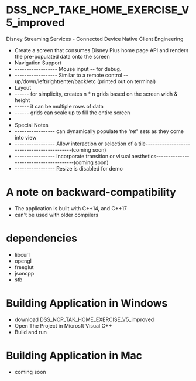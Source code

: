 # DSS_NCP_TAKE_HOME_EXERCISE_V5_improved
Disney Streaming Services - Connected Device Native Client Engineering
* Create a screen that consumes Disney Plus home page API and renders the pre-populated data onto the screen
* Navigation Support
* ------------------ Mouse input -- for debug. 
* ------------------ Similar to a remote control -- up/down/left/right/enter/back/etc      (printed out on terminal)
* Layout 
* ------ for simplicity, creates n * n grids based on the screen widh & height
* ------ it can be multiple rows of data
* ------ grids can scale up to fill the entire screen
* 
* Special Notes
* ----------------- can dynamically populate the 'ref' sets as they come into view
* ----------------- Allow interaction or selection of a tile-------------------------------------------(coming soon)
* ----------------- Incorporate transition or visual aesthetics---------------------------------------(coming soon)
* ----------------- Resize is disabled for demo 


# A note on backward-compatibility
* The application is built with C++14, and C++17
* can't be used with older compilers

# dependencies
* libcurl   
* opengl          
* freeglut       
* jsoncpp
* stb

# Building Application in Windows
* download DSS_NCP_TAK_HOME_EXERCISE_V5_improved
* Open The Project in Microsft Visual C++ 
* Build and run

# Building Application in Mac         
* coming soon
